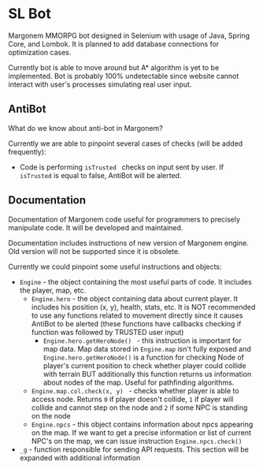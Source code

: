 
# SL Bot

Margonem MMORPG bot designed in Selenium with usage of Java, Spring Core, and Lombok. It is planned to add database connections for optimization cases.

Currently bot is able to move around but A* algorithm is yet to be implemented. Bot is probably 100% undetectable since website cannot interact with user's processes simulating real user input.




## AntiBot

What do we know about anti-bot in Margonem?

Currently we are able to pinpoint several cases of checks (will be added frequently):

  - Code is performing ```isTrusted ``` checks on input sent by user. If ```isTrusted``` is equal to false, AntiBot will be alerted.




## Documentation

Documentation of Margonem code useful for programmers to precisely manipulate code. It will be developed and maintained.

Documentation includes instructions of new version of Margonem engine. Old version will not be supported since it is obsolete. 

Currently we could pinpoint some useful instructions and objects:

  - ```Engine``` - the object containing the most useful parts of code. It includes the player, map, etc.
    - ```Engine.hero``` - the object containing data about current player. It includes his position (x, y), health, stats, etc. It is NOT recommended to use any functions related to movement directly since it causes AntiBot to be alerted (these functions have callbacks checking if function was followed by TRUSTED user input)
      - ```Engine.hero.getHeroNode() ``` - this instruction is important for map data. Map data stored in ```Engine.map``` isn't fully exposed and ```Engine.hero.getHeroNode()``` is a function for checking Node of player's current position to check whether player could collide with terrain BUT additionally this function returns us information about nodes of the map. Useful for pathfinding algorithms.
    - ```Engine.map.col.check(x, y) ``` - checks whether player is able to access node. Returns ```0``` if player doesn't collide, ```1``` if player will collide and cannot step on the node and ```2``` if some NPC is standing on the node
    - ```Engine.npcs``` - this object contains information about npcs appearing on the map. If we want to get a precise information or list of current NPC's on the map, we can issue instruction ```Engine.npcs.check()```
  - ```_g``` - function responsible for sending API requests. This section will be expanded with additional information